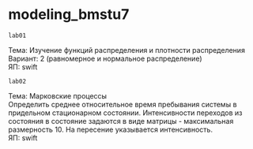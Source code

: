 # modeling_bmstu7

`lab01`

Тема: Изучение функций распределения и плотности распределения  
Вариант: 2 (равномерное и нормальное распределение)  
ЯП: swift  


`lab02`

Тема: Марковские процессы  
Определить среднее относительное время пребывания системы в придельном стационарном состоянии. Интенсивности переходов из состояния в состояние задаются в виде матрицы - максимальная размерность 10. На пересение указывается интенсивность.  
ЯП: swift  
